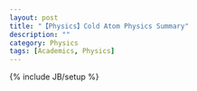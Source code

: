 ```yaml
---
layout: post
title: "【Physics】Cold Atom Physics Summary"
description: ""
category: Physics
tags: [Academics, Physics]
---
```

{% include JB/setup %}

